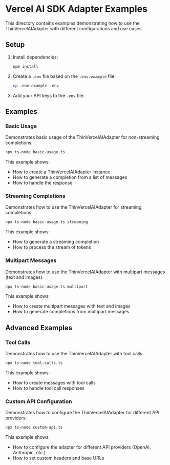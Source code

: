 # Vercel AI SDK Adapter Examples

This directory contains examples demonstrating how to use the ThinVercelAIAdapter with different configurations and use cases.

## Setup

1. Install dependencies:
   ```bash
   npm install
   ```

2. Create a `.env` file based on the `.env.example` file:
   ```bash
   cp .env.example .env
   ```

3. Add your API keys to the `.env` file.

## Examples

### Basic Usage

Demonstrates basic usage of the ThinVercelAIAdapter for non-streaming completions:

```bash
npx ts-node basic-usage.ts
```

This example shows:
- How to create a ThinVercelAIAdapter instance
- How to generate a completion from a list of messages
- How to handle the response

### Streaming Completions

Demonstrates how to use the ThinVercelAIAdapter for streaming completions:

```bash
npx ts-node basic-usage.ts streaming
```

This example shows:
- How to generate a streaming completion
- How to process the stream of tokens

### Multipart Messages

Demonstrates how to use the ThinVercelAIAdapter with multipart messages (text and images):

```bash
npx ts-node basic-usage.ts multipart
```

This example shows:
- How to create multipart messages with text and images
- How to generate completions from multipart messages

## Advanced Examples

### Tool Calls

Demonstrates how to use the ThinVercelAIAdapter with tool calls:

```bash
npx ts-node tool-calls.ts
```

This example shows:
- How to create messages with tool calls
- How to handle tool call responses

### Custom API Configuration

Demonstrates how to configure the ThinVercelAIAdapter for different API providers:

```bash
npx ts-node custom-api.ts
```

This example shows:
- How to configure the adapter for different API providers (OpenAI, Anthropic, etc.)
- How to set custom headers and base URLs 